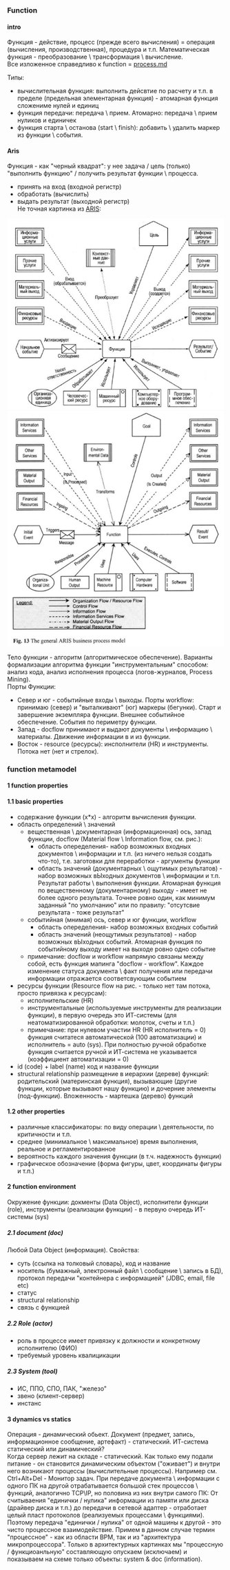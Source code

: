 ### Function
#### intro
Функция - действие, процесс (прежде всего вычисления) = операция (вычисления, производственная), процедура и т.п. Математическая функция - преобразование \ трансформация \ вычисление.   
Все изложенное справедливо к function = [process.md](process.md)  

Типы:
- вычислительная функция: выполнить дейсвтие по расчету и т.п. в пределе (предельная элементарная функция) - атомарная функция сложениме нулей и единиц
- функция передачи: передача \ прием. Атомарно: передача \ прием нуликов и единичек
- функция старта \ останова (start \ finish): добавить \ удалить маркер из функции \ события. 

#### Aris
Функция - как "черный квадрат": у нее задача / цель (только) "выполнить функцию" / получить результат функции \ процесса.  
- принять на вход (входной регистр)
- обработать (вычислить)
- выдать результат (выходной регистр)  
Не точная картинка из [ARIS](https://archive.org/details/springer_10.1007-978-3-642-97738-1/page/n47/mode/2up):

![ris](pic/aris_function.jpg)
![ris](pic/aris_function_en.png)

Тело функции - алгоритм (алгоритмическое обеспечение). Варианты формализации алгоритма функции "инструментальным" способом: анализ кода, анализ исполнения процесса (логов-журналов, Process Mining).     
Порты Функции:
- Север и юг - событийные входы \ выходы. Порты workflow: принимаю (север) и "выталкивают" (юг) маркеры (бегунки). Старт и завершение экземпляра функции. Внешнее событийное обеспечение. События по периметру функции. 
- Запад - docflow принимают и выдают документы \ информацию \ материалы. Движение информации в и из функции.
- Восток - resource (ресурсы): инсполнители (HR) и инструменты. Потока нет (нет и стрелок).

### function metamodel
#### 1 function properties
#### 1.1 basic properties
- содержание функции (x*x) - алгоритм вычисления функции.
- область определений \ значений
  - вещественная \ документарная (информационная) ось, запад функции, docflow (Material flow \ Information flow, см. рис.):
    - область опеределения- набор возможных входных документов \ информации и т.п. (из ничего нельзя создать что-то), т.е. заготовки для переработки - аргументы функции
    - область значений (документарных \ ощутимых результатов) - набор возможных вЫходных документов \ информации и т.п. Результат работы \ выполнения функции. Атомарная функция по вещественному (документарному) выходу - имеет не более одного результата. Точнее ровно один, как минимум заданный "по умолчанию" или по правилу: "отсутсвие результата - тоже результат"
  - событийная (мнимая) ось, север и юг функции, workflow
    - область опеределения- набор возможных входных событий
    - область значений (неощутимых результатов) - набор возможных вЫходных событий. Атомарная функция по событийному выходу имеет на выходе ровно одно событие 
  - примечание: docflow и workflow напрямую связаны между собой, есть функция мапинга "docflow - workflow". Каждое изменение статуса документа \ факт получения или передачи информации отражается соответсвующим событием 
- ресурсы функции (Resource flow на рис. - только нет там потока, просто привязка к ресурсам):
  - исполнительские (HR)
  - инструментальные (используемые инструменты для реализации функции), в первую очередь это ИТ-системы (для неатоматизированной обработки: молоток, счеты и т.п.) 
  - примечание: при нулевом участии HR (HR исполнитель = 0) функция считатеся автоматической (100 автоматизации) и исполнитель = auto (sys). При полностью ручной обработке функция считается ручной и ИТ-система не указывается (коэффициент автоматизации = 0)
- id (code) + label (name) код и название функции
- structural relationship размещение в иерархии (дереве) функций: родительский (материнская функция), вызывающие (другие функции, которые вызывают нашу функцию) и дочерние элементы (под-функции). Вложенность - мартешка (дерево) функций
#### 1.2 other properties
- различные классификаторы: по виду операции \ деятельности, по критичности и т.п.
- среднее (минимальное \ максимальное) время выполнения, реальное и регламентированное
- вероятность каждого значения функции (в т.ч. надежность функции)
- графическое обозначение (форма фигуры, цвет, координаты фигуры и т.п.)
#### 2 function environment
Окружение функции: докменты (Data Object), исполнители функции (role), инструменты (реализации функции) - в первую очередь ИТ-системы (sys) 
##### 2.1 document (doc)
Любой Data Object (информация). Свойства:
- суть (ссылка на толковый словарь), код и название
- носитель (бумажный, электронный файл \ сообщение \ запись в БД), протокол передачи "контейнера с информацией" (JDBC, email, file etc)
- статус
- structural relationship
- связь с функцией

##### 2.2 Role (actor)
- роль в процессе имеет привязку к должности и конкретному исполнителю (ФИО)
- требуемый уровень квалицикации

##### 2.3 System (tool)
- ИС, ППО, СПО, ПАК, "железо"  
- звено (клиент-сервер)
- инстанс

#### 3 dynamics vs statics
Операция - динамический обьект. Документ (предмет, запись, информационное сообщение, артефакт) - статический. ИТ-система статический или динамический?  
Когда сервер лежит на складе - статический. Как только ему подали питание - он становится динамическим объектом ("оживает") и внутри него возникают процессы (вычислительные процессы). Например см. Ctrl+Alt+Del - Монитор задач.
При передаче документа \ информации с одного ПК на другой отрабатывается большой стек процессов \ функций, аналогично TCP\IP, но половина из них внутри самого ПК: От считываения "единички / нулика" информации из памяти или диска (драйвер диска и т.п.) до передачи в сетевой адаптер - отработает целый пласт протоколов (реализуемых процессами \ функциями). Поэтому передача "единички / нулика" от одной машины к другой - это чисто процессное взаимодействие. Примем в данном случае термин "процессное" - как из области BPM, так и из "архитектура микропроцессора". Только в архитектурных картинках мы "процессную / функциоанльную" составляющую опускаем (исключаем) и показываем на схеме только объекты: system & doc (information).
